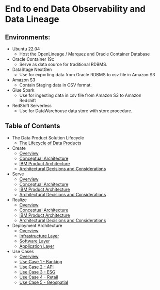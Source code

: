 # End to end Data Observability and Data Lineage



## Environments:
- Ubuntu 22.04
	- Host the OpenLineage / Marquez and Oracle Container Database
- Oracle Container 19c
	- Serve as data source for traditional RDBMS.
- DataStage NextGen
	- Use for exporting data from Oracle RDBMS to csv file in Amazon S3
- Amazon S3
	- Contain Staging data in CSV format.
- Glue Spark
	- Use for ingesting data in csv file from Amazon S3 to Amazon Redshift
- RedShift Serverless
	- Use for DataWarehouse data store with store procedure.

## Table of Contents

- The Data Product Solution Lifecycle
    - [The Lifecycle of Data Products](solutionarc/README.md)
- Create
    - [Overview](solutionarc/create/createREADME.md)
    - [Conceptual Architecture](solutionarc/create/createarc.md)
    - [IBM Product Architecture](solutionarc/create/createarcprod.md)
    - [Architectural Decisions and Considerations](solutionarc/create/createarcdec.md)
- Serve
    - [Overview](solutionarc/serve/servceREADME.md)
    - [Conceptual Architecture](solutionarc/serve/servearc.md)
    - [IBM Product Architecture](solutionarc/serve/servearcprod.md)
    - [Architectural Decisions and Considerations](solutionarc/serve/servearcdec.md)
- Realize
    - [Overview](solutionarc/realizeREADME.md)
    - [Conceptual Architecture](solutionarc/realize/realizearc.md)
    - [IBM Product Architecture](solutionarc/realize/realizearcprod.md)
    - [Architectural Decisions and Considerations](solutionarc/realize/realizearcdec.md)
- Deployment Architecture
    - [Overview](solutionarc/DARC/deparcoverviewREADME.md)
    - [Infrastructure Layer](solutionarc/DARC/deparcinfra.md)
    - [Software Layer](solutionarc/DARC/deparcsw.md)
    - [Application Layer](solutionarc/DARC/deparcapp.md)
- Use Cases
    - [Overview](solutionarc/UC/UCREADME.md)
    - [Use Case 1 - Banking](solutionarc/UC/UCBanking.md)
    - [Use Case 2 - API](solutionarc/UC/UCAPI.md)
    - [Use Case 3 - ESG](solutionarc/UC/UCESG.md)
    - [Use Case 4 - Retail](solutionarc/UC/UCRetail.md)
    - [Use Case 5 - Geospatial](solutionarc/UC/UCGeo.md)
    

